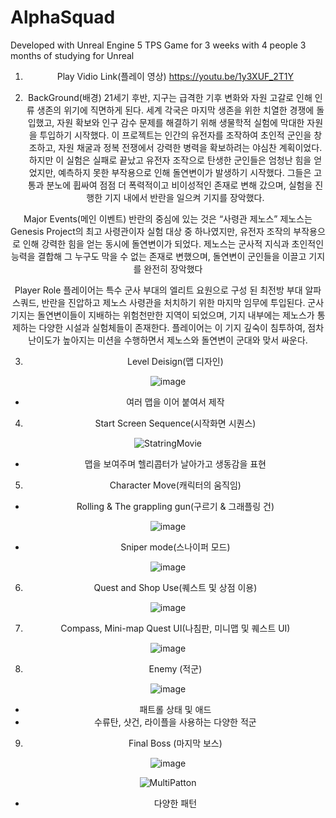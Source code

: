 # AlphaSquad

Developed with Unreal Engine 5 TPS Game for 3 weeks with 4 people
3 months of studying for Unreal
<div align="center">
  
1. Play Vidio Link(플레이 영상)
https://youtu.be/1y3XUF_2T1Y

2. BackGround(배경)
21세기 후반, 지구는 급격한 기후 변화와 자원 고갈로 인해 인류 생존의 위기에 직면하게 된다. 세계 각국은 마지막 생존을 위한 치열한 경쟁에 돌입했고, 자원 확보와 인구 감수 문제를 해결하기 위해 생물학적 실험에 막대한 자원을 투입하기 시작했다. 이 프로젝트는 인간의 유전자를 조작하여 초인적 군인을 창조하고, 자원 채굴과 정복 전쟁에서 강력한 병력을 확보하려는 야심찬 계획이었다.
하지만 이 실험은 실패로 끝났고 유전자 조작으로 탄생한 군인들은 엄청난 힘을 얻었지만, 예측하지 못한 부작용으로 인해 돌연변이가 발생하기 시작했다. 그들은 고통과 분노에 휩싸여 점점 더 폭력적이고 비이성적인 존재로 변해 갔으며, 실험을 진행한 기지 내에서 반란을 일으켜 기지를 장악했다.

Major Events(메인 이벤트)
반란의 중심에 있는 것은 “사령관 제노스” 제노스는 Genesis Project의 최고 사령관이자 실험 대상 중 하나였지만, 유전자 조작의 부작용으로 인해 강력한 힘을 얻는 동시에 돌연변이가 되었다. 제노스는 군사적 지식과 초인적인 능력을 결합해 그 누구도 막을 수 없는 존재로 변했으며, 돌연변이 군인들을 이끌고 기지를 완전히 장악했다

Player Role
플레이어는 특수 군사 부대의 엘리트 요원으로 구성 된 최전방 부대 알파 스쿼드, 반란을 진압하고 제노스 사령관을 처치하기 위한 마지막 임무에 투입된다. 군사 기지는 돌연변이들이 지배하는 위험천만한 지역이 되었으며, 기지 내부에는 제노스가 통제하는 다양한 시설과 실험체들이 존재한다. 플레이어는 이 기지 깊숙이 침투하여, 점차 난이도가 높아지는 미션을 수행하면서 제노스와 돌연변이 군대와 맞서 싸운다.

3. Level Deisign(맵 디자인)
   
![image](https://github.com/user-attachments/assets/ddf1abcc-32c2-400e-94b7-bf7d98ab7c4e)
- 여러 맵을 이어 붙여서 제작

4. Start Screen Sequence(시작화면 시퀀스)
   
![StatringMovie](https://github.com/user-attachments/assets/6330a11d-d81e-47f1-a90b-229aee2cd0e8)
- 맵을 보여주며 헬리콥터가 날아가고 생동감을 표현

5. Character Move(캐릭터의 움직임)
- Rolling & The grappling gun(구르기 & 그래플링 건)

![image](https://github.com/user-attachments/assets/8063e17c-2d3d-4da5-a19f-69d5052dc84e)


- Sniper mode(스나이퍼 모드)

![image](https://github.com/user-attachments/assets/775cdbf8-ad88-4ab3-b058-d2893b5b2b68)


6. Quest and Shop Use(퀘스트 및 상점 이용)
   
![image](https://github.com/user-attachments/assets/fe643689-a1ba-4c6a-8224-61e7cf2a9c05)

7. Compass, Mini-map Quest UI(나침판, 미니맵 및 퀘스트 UI)
   
![image](https://github.com/user-attachments/assets/386d8e57-d118-4961-aeba-f94fbf14072e)

8. Enemy (적군)
    
![image](https://github.com/user-attachments/assets/9ae083f0-5865-4f0e-9f42-70ce312b414a)
- 패트롤 상태 및 애드
- 수류탄, 샷건, 라이플을 사용하는 다양한 적군

9. Final Boss (마지막 보스)
   
![image](https://github.com/user-attachments/assets/45f23c07-5ada-4b52-aa84-f20f11990f39)

![MultiPatton](https://github.com/user-attachments/assets/03bbed63-f306-443d-8d67-83a7b04c2502)
- 다양한 패턴

</div>

